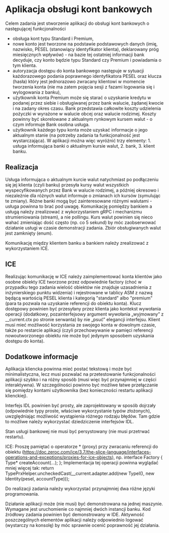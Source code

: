 Aplikacja obsługi kont bankowych
================================

Celem zadania jest stworzenie aplikacji do obsługi kont bankowych o następującej funkcjonalności

- obsługa kont typu Standard i Premium,
- nowe konto jest tworzone na podstawie podstawowych danych (imię, nazwisko, PESEL (stanowiący identyfikator klienta), deklarowany próg miesięcznych wpływów) - na bazie tej ostatniej informacji bank decyduje, czy konto będzie typu Standard czy Premium i powiadamia o tym klienta.
- autoryzacja dostępu do konta bankowego następuje w sytuacji każdorazowego podania poprawnego identyfikatora PESEL oraz klucza (hasła) który jest jednorazowo zwracany klientowi w momencie tworzenia konta (nie ma zatem pojęcia sesji z fazami logowania się i wylogowania z banku),
- użytkownik konta Premium może się starać o uzyskanie kredytu  w podanej przez siebie i  obsługiwanej przez bank walucie, żądanej kwocie i na zadany okres czasu. Bank  przedstawia całkowite koszty udzielenia pożyczki w wyrażone w walucie obcej oraz walucie rodzimej. Koszty powinny być skorelowane z aktualnym rynkowym kursem walut - o czym informuje Bank osobna usługa.
- użytkownik każdego typu konta może uzyskać informacje o jego aktualnym stanie (na potrzeby zadania ta funkcjonalność jest wystarczająca).
W aplikacji można więc wyróżnić trzy elementy: 1. usługa informująca banki o aktualnym kursie walut, 2. bank, 3. klient banku.

Realizacja
----------

Usługa informująca o aktualnym kurcie walut natychmiast po podłączeniu się jej klienta (czyli banku) przesyła kursy walut wszystkich wyspecyfikowanych przez Bank w walucie rodzimej, a później okresowo i niezależnie dla różnych walut informuje o zmianach ich kursów (symulując te zmiany). Różne banki mogą być zainteresowane różnymi walutami - usługa powinna to brać pod uwagę.  Komunikację pomiędzy bankiem a usługą należy zrealizować z wykorzystaniem gRPC i mechanizmu strumieniowania (stream), a nie pollingu. Kurs walut powinien się nieco wahać zmieniając dość często (np. co 5 sekund) by móc zaobserwować działanie usługi w czasie demonstracji zadania. Zbiór obsługiwanych walut jest zamknięty (enum).

Komunikację między klientem banku a bankiem należy zrealizować z wykorzystaniem ICE.

ICE
---

Realizując komunikację w ICE należy zaimplementować konta klientów jako osobne obiekty ICE tworzone przez odpowiednie factory (choć w przypadku tego zadania wielość obiektów nie znajduje uzasadnienia z inżynierskiego punktu widzenia) i rejestrowane w tablicy ASM z nazwą będącą wartością PESEL klienta i kategorią "standard" albo "premium" (para ta pozwala na uzyskanie referencji do obiektu konta). Klucz dostępowy powinien być przesyłany przez klienta jako kontekst wywołania operacji (dodatkowy, pozainterfejsowy argument wywołania „wyjmowany” z __current.ctx po stronie serwanta) by nie „psuć” elegancji interfejsu. Klient musi mieć możliwość korzystania ze swojego konta w dowolnym czasie, także po restarcie aplikacji (czyli przechowywanie w pamięci referencji nowoutworzonego obiektu nie może być jedynym sposobem uzyskania dostępu do konta).

Dodatkowe informacje
--------------------

Aplikacja kliencka powinna mieć postać tekstową i może być minimalistyczna, lecz musi pozwalać na przetestowanie funkcjonalności aplikacji szybko i na różny sposób (musi więc być przynajmniej w części interaktywna). W szczególności powinno być możliwe łatwe przełączanie się pomiędzy kontami użytkownika (bez konieczności restartu aplikacji klienckiej).

Interfejs IDL powinien być prosty, ale zaprojektowany w sposób dojrzały (odpowiednie typy proste, właściwe wykorzystanie typów złożonych), uwzględniając możliwość wystąpienia różnego rodzaju błędów. Tam gdzie to możliwe należy wykorzystać dziedziczenie interfejsów IDL.

Stan usługi bankowej nie musi być persystowany (nie musi przetrwać restartu).

ICE: Proszę pamiętać o operatorze * (proxy) przy zwracaniu referencji do obiektu (https://doc.zeroc.com/ice/3.7/the-slice-language/interfaces-operations-and-exceptions/proxies-for-ice-objects), np. interface Factory { Type* createAccount(...); }; Implementacja tej operacji powinna wyglądać mniej więcej tak: return TypePrxHelper.uncheckedCast(__current.adapter.add(new TypeI(), new Identity(pesel, accountType)));

Do realizacji zadania należy wykorzystać przynajmniej dwa różne języki programowania.

Działanie aplikacji może (nie musi) być demonstrowana na jednej maszynie. Wymagane jest uruchomienie co najmniej dwóch instancji banku. Kod źródłowy zadania powinien być demonstrowany w IDE. Aktywność poszczególnych elementów aplikacji należy odpowiednio logować (wystarczy na konsolę) by móc sprawnie ocenić poprawność jej działania.